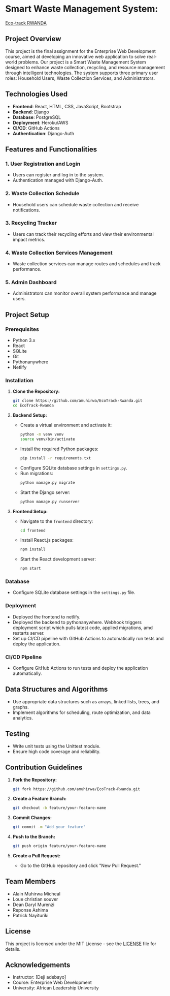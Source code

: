 # Smart Waste Management System:
<a href="https://main--eco-track-rw.netlify.app/">Eco-track RWANDA </a>

## Project Overview
This project is the final assignment for the Enterprise Web Development course, aimed at developing an innovative web application to solve real-world problems. Our project is a Smart Waste Management System designed to enhance waste collection, recycling, and resource management through intelligent technologies. The system supports three primary user roles: Household Users, Waste Collection Services, and Administrators.

## Technologies Used
- **Frontend**: React, HTML, CSS, JavaScript, Bootstrap
- **Backend**: Django
- **Database**: PostgreSQL
- **Deployment**: Heroku/AWS
- **CI/CD**: GitHub Actions
- **Authentication**: Django-Auth

## Features and Functionalities
### 1. User Registration and Login
- Users can register and log in to the system.
- Authentication managed with Django-Auth.

### 2. Waste Collection Schedule
- Household users can schedule waste collection and receive notifications.

### 3. Recycling Tracker
- Users can track their recycling efforts and view their environmental impact metrics.

### 4. Waste Collection Services Management
- Waste collection services can manage routes and schedules and track performance.

### 5. Admin Dashboard
- Administrators can monitor overall system performance and manage users.

## Project Setup

### Prerequisites
- Python 3.x
- React
- SQLite
- Git
- Pythonanywhere
- Netlify

### Installation

1. **Clone the Repository:**
   ```bash
   git clone https://github.com/amuhirwa/EcoTrack-Rwanda.git
   cd EcoTrack-Rwanda
   ```

2. **Backend Setup:**
   - Create a virtual environment and activate it:
     ```bash
     python -m venv venv
     source venv/bin/activate
     ```
   - Install the required Python packages:
     ```bash
     pip install -r requirements.txt
     ```
   - Configure SQLite database settings in `settings.py`.
   - Run migrations:
     ```bash
     python manage.py migrate
     ```
   - Start the Django server:
     ```bash
     python manage.py runserver
     ```

3. **Frontend Setup:**
   - Navigate to the `frontend` directory:
     ```bash
     cd frontend
     ```
   - Install React.js packages:
     ```bash
     npm install
     ```
   - Start the React development server:
     ```bash
     npm start
     ```

### Database
- Configure SQLite database settings in the `settings.py` file.

### Deployment
- Deployed the frontend to netlify.
- Deployed the backend to pythonanywhere. Webhook triggers deployment script which pulls latest code, applied migrations, amd restarts server.
- Set up CI/CD pipeline with GitHub Actions to automatically run tests and deploy the application.

### CI/CD Pipeline
- Configure GitHub Actions to run tests and deploy the application automatically.

## Data Structures and Algorithms
- Use appropriate data structures such as arrays, linked lists, trees, and graphs.
- Implement algorithms for scheduling, route optimization, and data analytics.

## Testing
- Write unit tests using the Unittest module.
- Ensure high code coverage and reliability.

## Contribution Guidelines
1. **Fork the Repository:**
   ```bash
   git fork https://github.com/amuhirwa/EcoTrack-Rwanda.git
   ```

2. **Create a Feature Branch:**
   ```bash
   git checkout -b feature/your-feature-name
   ```

3. **Commit Changes:**
   ```bash
   git commit -m "Add your feature"
   ```

4. **Push to the Branch:**
   ```bash
   git push origin feature/your-feature-name
   ```

5. **Create a Pull Request:**
   - Go to the GitHub repository and click "New Pull Request."

## Team Members
- Alain Muhirwa Micheal
- Loue christian souver
- Dean Daryl Murenzi
- Reponse Ashima
- Patrick Nayituriki 

## License
This project is licensed under the MIT License - see the [LICENSE](LICENSE) file for details.

## Acknowledgements
- Instructor: [Deji adebayo]
- Course: Enterprise Web Development
- University: African Leadership University
